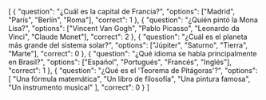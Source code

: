 [
{
"question": "¿Cuál es la capital de Francia?",
"options": ["Madrid", "París", "Berlín", "Roma"],
"correct": 1
},
{
"question": "¿Quién pintó la Mona Lisa?",
"options": ["Vincent Van Gogh", "Pablo Picasso", "Leonardo da Vinci", "Claude Monet"],
"correct": 2
},
{
"question": "¿Cuál es el planeta más grande del sistema solar?",
"options": ["Júpiter", "Saturno", "Tierra", "Marte"],
"correct": 0
},
{
"question": "¿Qué idioma se habla principalmente en Brasil?",
"options": ["Español", "Portugués", "Francés", "Inglés"],
"correct": 1
},
{
"question": "¿Qué es el 'Teorema de Pitágoras'?",
"options": [
"Una fórmula matemática",
"Un libro de filosofía",
"Una pintura famosa",
"Un instrumento musical"
],
"correct": 0
}
]
